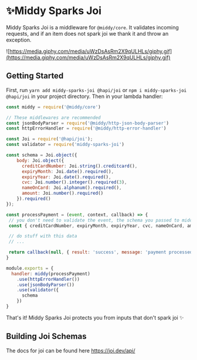 # ✨Middy Sparks Joi
Middy Sparks Joi is a middleware for `@middy/core`. It validates incoming requests, and if an item does not spark joi we thank it and throw an exception.

![https://media.giphy.com/media/uWzDsAsRm2X9qULHLs/giphy.gif](https://media.giphy.com/media/uWzDsAsRm2X9qULHLs/giphy.gif)

## Getting Started
First, run `yarn add middy-sparks-joi @hapi/joi` or `npm i middy-sparks-joi @hapi/joi` in your project directory. Then in your lambda handler:

```javascript
const middy = require('@middy/core')

// These middlewares are recommended
const jsonBodyParser = require('@middy/http-json-body-parser')
const httpErrorHandler = require('@middy/http-error-handler')

const Joi = require('@hapi/joi');
const validator = require('middy-sparks-joi')

const schema = Joi.object({
    body: Joi.object({
      creditCardNumber: Joi.string().creditcard(),
      expiryMonth: Joi.date().required(),
      expiryYear: Joi.date().required(),
      cvc: Joi.number().integer().required(3),
      nameOnCard: Joi.alphanum().required(),
      amount: Joi.number().required()
    }).required()
});

const processPayment = (event, context, callback) => {
 // you don't need to validate the event, the schema you passed to middy-sparks-joi does that for you.
 const { creditCardNumber, expiryMonth, expiryYear, cvc, nameOnCard, amount } = event.body

 // do stuff with this data
 // ...

 return callback(null, { result: 'success', message: 'payment processed correctly'})
}

module.exports = {
  handler: middy(processPayment)
    .use(httpErrorHandler())
    .use(jsonBodyParser())
    .use(validator({
      schema
    })
}
```

That's it! Middy Sparks Joi protects you from inputs that don't spark joi ✨

## Building Joi Schemas

The docs for joi can be found here https://joi.dev/api/
